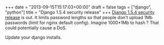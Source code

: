 +++
date = "2013-09-15T15:17:03+00:00"
draft = false
tags = ["django", "python"]
title = "Django 1.5.4 security release"
+++
[Django 1.5.4 security release](https://www.djangoproject.com/weblog/2013/sep/15/security/) is out. It limits password lengths so that people don't upload 1Mb passwords (limit for nginx default config). Imagine 1000*1Mb to hash ? That could potentially cause a DoS.

Update your django installs.